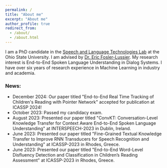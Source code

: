 ```yaml
---
permalink: /
title: "About me"
excerpt: "About me"
author_profile: true
redirect_from: 
  - /about/
  - /about.html
---
```

I am a PhD candidate in the [Speech and Language Technologies Lab](https://osu-slatelab.github.io/) at the Ohio State University. I am advised by [Dr. Eric Fosler-Lussier](https://efosler.github.io/). My research interest is End-to-End Spoken Language Understanding in Dialog Systems. I have over six years of research experience in Machine Learning in industry and academia.


### News:
* December 2024: Our paper titled "End-to-End Real Time Tracking of Children's Reading with Pointer Network" accepted for publication at ICASSP 2024!
* October 2023: Passed my candidacy exam.
* August 2023: Presented our paper titled "ConvKT: Conversation-Level Knowledge Transfer for Context Aware End-to-End Spoken Language Understanding" at INTERSPEECH-2023 in Dublin, Ireland.
* June 2023: Presented our paper titled "Fine-Grained Textual Knowledge Transfer to Improve RNN Transducers for Speech Recognition and Understanding" at ICASSP-2023 in Rhodes, Greece.
* June 2023: Presented our paper titled "End-to-End Word-Level Disfluency Detection and Classification in Children’s Reading Assessment" at ICASSP-2023 in Rhodes, Greece.
